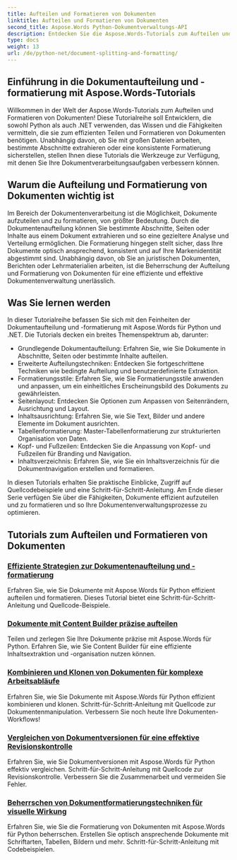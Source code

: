 ```yaml
---
title: Aufteilen und Formatieren von Dokumenten
linktitle: Aufteilen und Formatieren von Dokumenten
second_title: Aspose.Words Python-Dokumentverwaltungs-API
description: Entdecken Sie die Aspose.Words-Tutorials zum Aufteilen und Formatieren von Dokumenten in Python und .NET. Erfahren Sie, wie Sie Dokumente effizient aufteilen und formatieren und so Ihre Dokumentenverarbeitungsaufgaben verbessern.
type: docs
weight: 13
url: /de/python-net/document-splitting-and-formatting/
---
```


## Einführung in die Dokumentaufteilung und -formatierung mit Aspose.Words-Tutorials

Willkommen in der Welt der Aspose.Words-Tutorials zum Aufteilen und Formatieren von Dokumenten! Diese Tutorialreihe soll Entwicklern, die sowohl Python als auch .NET verwenden, das Wissen und die Fähigkeiten vermitteln, die sie zum effizienten Teilen und Formatieren von Dokumenten benötigen. Unabhängig davon, ob Sie mit großen Dateien arbeiten, bestimmte Abschnitte extrahieren oder eine konsistente Formatierung sicherstellen, stellen Ihnen diese Tutorials die Werkzeuge zur Verfügung, mit denen Sie Ihre Dokumentverarbeitungsaufgaben verbessern können.

## Warum die Aufteilung und Formatierung von Dokumenten wichtig ist

Im Bereich der Dokumentenverarbeitung ist die Möglichkeit, Dokumente aufzuteilen und zu formatieren, von größter Bedeutung. Durch die Dokumentenaufteilung können Sie bestimmte Abschnitte, Seiten oder Inhalte aus einem Dokument extrahieren und so eine gezieltere Analyse und Verteilung ermöglichen. Die Formatierung hingegen stellt sicher, dass Ihre Dokumente optisch ansprechend, konsistent und auf Ihre Markenidentität abgestimmt sind. Unabhängig davon, ob Sie an juristischen Dokumenten, Berichten oder Lehrmaterialien arbeiten, ist die Beherrschung der Aufteilung und Formatierung von Dokumenten für eine effiziente und effektive Dokumentenverwaltung unerlässlich.

## Was Sie lernen werden

In dieser Tutorialreihe befassen Sie sich mit den Feinheiten der Dokumentaufteilung und -formatierung mit Aspose.Words für Python und .NET. Die Tutorials decken ein breites Themenspektrum ab, darunter:

- Grundlegende Dokumentaufteilung: Erfahren Sie, wie Sie Dokumente in Abschnitte, Seiten oder bestimmte Inhalte aufteilen.
- Erweiterte Aufteilungstechniken: Entdecken Sie fortgeschrittene Techniken wie bedingte Aufteilung und benutzerdefinierte Extraktion.
- Formatierungsstile: Erfahren Sie, wie Sie Formatierungsstile anwenden und anpassen, um ein einheitliches Erscheinungsbild des Dokuments zu gewährleisten.
- Seitenlayout: Entdecken Sie Optionen zum Anpassen von Seitenrändern, Ausrichtung und Layout.
- Inhaltsausrichtung: Erfahren Sie, wie Sie Text, Bilder und andere Elemente im Dokument ausrichten.
- Tabellenformatierung: Master-Tabellenformatierung zur strukturierten Organisation von Daten.
- Kopf- und Fußzeilen: Entdecken Sie die Anpassung von Kopf- und Fußzeilen für Branding und Navigation.
- Inhaltsverzeichnis: Erfahren Sie, wie Sie ein Inhaltsverzeichnis für die Dokumentnavigation erstellen und formatieren.

In diesen Tutorials erhalten Sie praktische Einblicke, Zugriff auf Quellcodebeispiele und eine Schritt-für-Schritt-Anleitung. Am Ende dieser Serie verfügen Sie über die Fähigkeiten, Dokumente effizient aufzuteilen und zu formatieren und so Ihre Dokumentenverwaltungsprozesse zu optimieren.

## Tutorials zum Aufteilen und Formatieren von Dokumenten
### [Effiziente Strategien zur Dokumentenaufteilung und -formatierung](./split-format-documents/)
Erfahren Sie, wie Sie Dokumente mit Aspose.Words für Python effizient aufteilen und formatieren. Dieses Tutorial bietet eine Schritt-für-Schritt-Anleitung und Quellcode-Beispiele.
### [Dokumente mit Content Builder präzise aufteilen](./divide-documents-content-builder/)
Teilen und zerlegen Sie Ihre Dokumente präzise mit Aspose.Words für Python. Erfahren Sie, wie Sie Content Builder für eine effiziente Inhaltsextraktion und -organisation nutzen können.
### [Kombinieren und Klonen von Dokumenten für komplexe Arbeitsabläufe](./combine-clone-documents/)
Erfahren Sie, wie Sie Dokumente mit Aspose.Words für Python effizient kombinieren und klonen. Schritt-für-Schritt-Anleitung mit Quellcode zur Dokumentenmanipulation. Verbessern Sie noch heute Ihre Dokumenten-Workflows!
### [Vergleichen von Dokumentversionen für eine effektive Revisionskontrolle](./compare-document-versions/)
Erfahren Sie, wie Sie Dokumentversionen mit Aspose.Words für Python effektiv vergleichen. Schritt-für-Schritt-Anleitung mit Quellcode zur Revisionskontrolle. Verbessern Sie die Zusammenarbeit und vermeiden Sie Fehler.
### [Beherrschen von Dokumentformatierungstechniken für visuelle Wirkung](./document-formatting-techniques/)
Erfahren Sie, wie Sie die Formatierung von Dokumenten mit Aspose.Words für Python beherrschen. Erstellen Sie optisch ansprechende Dokumente mit Schriftarten, Tabellen, Bildern und mehr. Schritt-für-Schritt-Anleitung mit Codebeispielen.